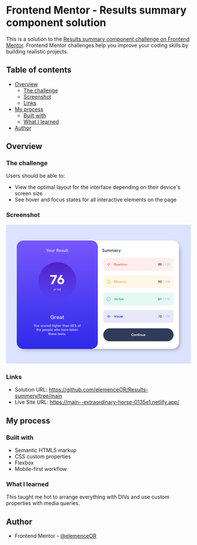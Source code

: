 # Frontend Mentor - Results summary component solution

This is a solution to the [Results summary component challenge on Frontend Mentor](https://www.frontendmentor.io/challenges/results-summary-component-CE_K6s0maV). Frontend Mentor challenges help you improve your coding skills by building realistic projects. 

## Table of contents

- [Overview](#overview)
  - [The challenge](#the-challenge)
  - [Screenshot](#screenshot)
  - [Links](#links)
- [My process](#my-process)
  - [Built with](#built-with)
  - [What I learned](#what-i-learned)
- [Author](#author)


## Overview

### The challenge

Users should be able to:

- View the optimal layout for the interface depending on their device's screen size
- See hover and focus states for all interactive elements on the page

### Screenshot

![](./assets/images/final.png)

### Links

- Solution URL: https://github.com/elemenceOR/Results-summery/tree/main
- Live Site URL: https://main--extraordinary-horse-0135e1.netlify.app/

## My process

### Built with

- Semantic HTML5 markup
- CSS custom properties
- Flexbox
- Mobile-first workflow

### What I learned

This taught me hot to arrange everything with DIVs and use custom properties with media queries.

## Author

- Frontend Mentor - [@elemenceOR](https://www.frontendmentor.io/profile/elemenceOR)



